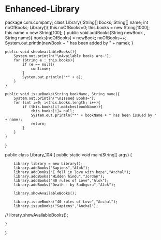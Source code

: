 # Enhanced-Library

package com.company;
class Library{
    String[] books;
    String[] name;
    int noOfBooks;
    Library(){
        this.noOfBooks=0;
        this.books = new String[1000];
        this.name = new String[100];
    }
    public void addBooks(String newBook , String name){
        books[noOfBooks] = newBook;
        noOfBooks++;
        System.out.println(newBook + " has been added by " + name);
    }

    public void showAvailableBooks(){
        System.out.println("\nAvailable books are~");
        for (String e : this.books){
            if (e == null){
                continue;
            }
            System.out.println("*" + e);
        }
    }

    public void issueBooks(String bookName, String name){
        System.out.println("\nIssued Books~");
        for (int i=0; i<this.books.length; i++){
            if (this.books[i].matches(bookName)){
                this.books[i]= null;
                System.out.println("*" + bookName + " has been issued by " + name);
                return;
            }
        }
    }
}

public class Library_104 {
    public static void main(String[] args) {

        Library library = new Library();
        library.addBooks("Sapiens","Alok");
        library.addBooks("I fell in love with hope","Anchal");
        library.addBooks("Hidden hindu","Jordan");
        library.addBooks("40 rules of Love","Alok");
        library.addBooks("Death - by Sadhguru","Alok");

        library.showAvailableBooks();

        library.issueBooks("40 rules of Love","Anchal");
        library.issueBooks("Sapiens","Anchal");

//        library.showAvailableBooks();


    }
}

